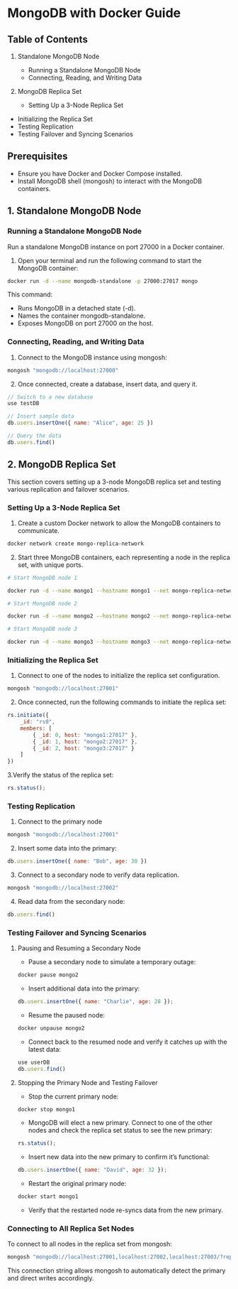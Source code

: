 # MongoDB with Docker Guide

## Table of Contents

1. Standalone MongoDB Node

   - Running a Standalone MongoDB Node
   - Connecting, Reading, and Writing Data

2. MongoDB Replica Set
   - Setting Up a 3-Node Replica Set

- Initializing the Replica Set
- Testing Replication
- Testing Failover and Syncing Scenarios

## Prerequisites

- Ensure you have Docker and Docker Compose installed.
- Install MongoDB shell (mongosh) to interact with the MongoDB containers.

## 1. Standalone MongoDB Node

### Running a Standalone MongoDB Node

Run a standalone MongoDB instance on port 27000 in a Docker container.

1. Open your terminal and run the following command to start the MongoDB container:

```bash
docker run -d --name mongodb-standalone -p 27000:27017 mongo
```

This command:

- Runs MongoDB in a detached state (-d).
- Names the container mongodb-standalone.
- Exposes MongoDB on port 27000 on the host.

### Connecting, Reading, and Writing Data

1. Connect to the MongoDB instance using mongosh:

```bash
mongosh "mongodb://localhost:27000"
```

2. Once connected, create a database, insert data, and query it.

```javascript
// Switch to a new database
use testDB

// Insert sample data
db.users.insertOne({ name: "Alice", age: 25 })

// Query the data
db.users.find()
```

## 2. MongoDB Replica Set

This section covers setting up a 3-node MongoDB replica set and testing various replication and failover scenarios.

### Setting Up a 3-Node Replica Set

1. Create a custom Docker network to allow the MongoDB containers to communicate.

```bash
docker network create mongo-replica-network
```

2. Start three MongoDB containers, each representing a node in the replica set, with unique ports.

```bash
# Start MongoDB node 1

docker run -d --name mongo1 --hostname mongo1 --net mongo-replica-network -p 27001:27017 mongo --replSet "rs0"

# Start MongoDB node 2

docker run -d --name mongo2 --hostname mongo2 --net mongo-replica-network -p 27002:27017 mongo --replSet "rs0"

# Start MongoDB node 3

docker run -d --name mongo3 --hostname mongo3 --net mongo-replica-network -p 27003:27017 mongo --replSet "rs0"
```

### Initializing the Replica Set

1. Connect to one of the nodes to initialize the replica set configuration.

```bash
mongosh "mongodb://localhost:27001"
```

2. Once connected, run the following commands to initiate the replica set:

```javascript
rs.initiate({
    _id: "rs0",
    members: [
        { _id: 0, host: "mongo1:27017" },
        { _id: 1, host: "mongo2:27017" },
        { _id: 2, host: "mongo3:27017" }
    ]
})
```

3.Verify the status of the replica set:

```javascript
rs.status();
```

### Testing Replication

1. Connect to the primary node

```bash
mongosh "mongodb://localhost:27001"
```

2. Insert some data into the primary:

```javascript
db.users.insertOne({ name: "Bob", age: 30 })
```

3. Connect to a secondary node to verify data replication.

```bash
mongosh "mongodb://localhost:27002"
```

4. Read data from the secondary node:

```javascript
db.users.find()
```

### Testing Failover and Syncing Scenarios

1. Pausing and Resuming a Secondary Node

   - Pause a secondary node to simulate a temporary outage:

   ```bash
   docker pause mongo2
   ```

   - Insert additional data into the primary:

   ```javascript
   db.users.insertOne({ name: "Charlie", age: 28 });
   ```

   - Resume the paused node:

   ```bash
   docker unpause mongo2
   ```

   - Connect back to the resumed node and verify it catches up with the latest data:

   ```javascript
   use userDB
   db.users.find()
   ```

2. Stopping the Primary Node and Testing Failover

   - Stop the current primary node:

   ```bash
   docker stop mongo1
   ```

   - MongoDB will elect a new primary. Connect to one of the other nodes and check the replica set status to see the new primary:

   ```javascript
   rs.status();
   ```

   - Insert new data into the new primary to confirm it’s functional:

   ```javascript
   db.users.insertOne({ name: "David", age: 32 });
   ```

   - Restart the original primary node:

   ```bash
   docker start mongo1
   ```

   - Verify that the restarted node re-syncs data from the new primary.

### Connecting to All Replica Set Nodes

To connect to all nodes in the replica set from mongosh:

```bash
mongosh "mongodb://localhost:27001,localhost:27002,localhost:27003/?replicaSet=rs0"
```

This connection string allows mongosh to automatically detect the primary and direct writes accordingly.
